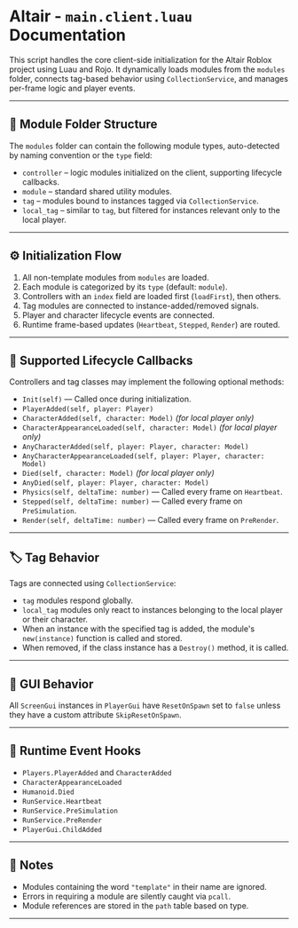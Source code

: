 # Altair - `main.client.luau` Documentation

This script handles the core client-side initialization for the Altair Roblox project using Luau and Rojo. It dynamically loads modules from the `modules` folder, connects tag-based behavior using `CollectionService`, and manages per-frame logic and player events.

---

## 📁 Module Folder Structure

The `modules` folder can contain the following module types, auto-detected by naming convention or the `type` field:

- `controller` – logic modules initialized on the client, supporting lifecycle callbacks.
- `module` – standard shared utility modules.
- `tag` – modules bound to instances tagged via `CollectionService`.
- `local_tag` – similar to `tag`, but filtered for instances relevant only to the local player.

---

## ⚙️ Initialization Flow

1. All non-template modules from `modules` are loaded.
2. Each module is categorized by its `type` (default: `module`).
3. Controllers with an `index` field are loaded first (`loadFirst`), then others.
4. Tag modules are connected to instance-added/removed signals.
5. Player and character lifecycle events are connected.
6. Runtime frame-based updates (`Heartbeat`, `Stepped`, `Render`) are routed.

---

## 🧩 Supported Lifecycle Callbacks

Controllers and tag classes may implement the following optional methods:

- `Init(self)` — Called once during initialization.
- `PlayerAdded(self, player: Player)`
- `CharacterAdded(self, character: Model)` *(for local player only)*
- `CharacterAppearanceLoaded(self, character: Model)` *(for local player only)*
- `AnyCharacterAdded(self, player: Player, character: Model)`
- `AnyCharacterAppearanceLoaded(self, player: Player, character: Model)`
- `Died(self, character: Model)` *(for local player only)*
- `AnyDied(self, player: Player, character: Model)`
- `Physics(self, deltaTime: number)` — Called every frame on `Heartbeat`.
- `Stepped(self, deltaTime: number)` — Called every frame on `PreSimulation`.
- `Render(self, deltaTime: number)` — Called every frame on `PreRender`.

---

## 🏷️ Tag Behavior

Tags are connected using `CollectionService`:

- `tag` modules respond globally.
- `local_tag` modules only react to instances belonging to the local player or their character.
- When an instance with the specified tag is added, the module's `new(instance)` function is called and stored.
- When removed, if the class instance has a `Destroy()` method, it is called.

---

## 🧠 GUI Behavior

All `ScreenGui` instances in `PlayerGui` have `ResetOnSpawn` set to `false` unless they have a custom attribute `SkipResetOnSpawn`.

---

## 🔄 Runtime Event Hooks

- `Players.PlayerAdded` and `CharacterAdded`
- `CharacterAppearanceLoaded`
- `Humanoid.Died`
- `RunService.Heartbeat`
- `RunService.PreSimulation`
- `RunService.PreRender`
- `PlayerGui.ChildAdded`

---

## 📌 Notes

- Modules containing the word `"template"` in their name are ignored.
- Errors in requiring a module are silently caught via `pcall`.
- Module references are stored in the `path` table based on type.

---

